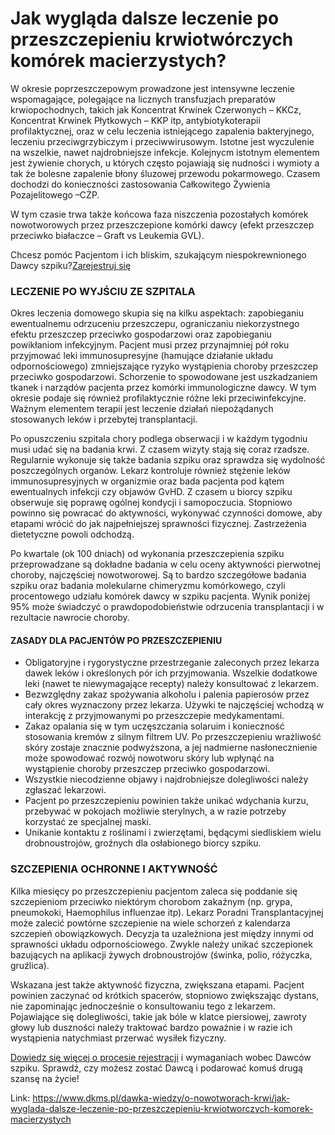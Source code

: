 # Jak wygląda dalsze leczenie po przeszczepieniu krwiotwórczych komórek macierzystych? 

W okresie poprzeszczepowym prowadzone jest intensywne leczenie wspomagające, polegające na licznych transfuzjach preparatów krwiopochodnych, takich jak Koncentrat Krwinek Czerwonych – KKCz, Koncentrat Krwinek Płytkowych – KKP itp, antybiotykoterapii profilaktycznej, oraz w celu leczenia istniejącego zapalenia bakteryjnego, leczeniu przeciwgrzybiczym i przeciwwirusowym. Istotne jest wyczulenie na wszelkie, nawet najdrobniejsze infekcje. Kolejnycm istotnym elementem jest żywienie chorych, u których często pojawiają się nudności i wymioty a tak że bolesne zapalenie błony śluzowej przewodu pokarmowego. Czasem dochodzi do konieczności zastosowania Całkowitego Żywienia Pozajelitowego –CŻP.


W tym czasie trwa także końcowa faza niszczenia pozostałych komórek nowotworowych przez przeszczepione komórki dawcy (efekt przeszczep przeciwko białaczce – Graft vs Leukemia GVL).


Chcesz pomóc Pacjentom i ich bliskim, szukającym niespokrewnionego Dawcy szpiku?[Zarejestruj się](/zarejestruj-sie-teraz "Zarejestruj sie teraz")
### LECZENIE PO WYJŚCIU ZE SZPITALA


Okres leczenia domowego skupia się na kilku aspektach: zapobieganiu ewentualnemu odrzuceniu przeszczepu, ograniczaniu niekorzystnego efektu przeszczep przeciwko gospodarzowi oraz zapobieganiu powikłaniom infekcyjnym. Pacjent musi przez przynajmniej pół roku przyjmować leki immunosupresyjne (hamujące działanie układu odpornościowego) zmniejszające ryzyko wystąpienia choroby przeszczep przeciwko gospodarzowi. Schorzenie to spowodowane jest uszkadzaniem tkanek i narządów pacjenta przez komórki immunologiczne dawcy. W tym okresie podaje się również profilaktycznie różne leki przeciwinfekcyjne. Ważnym elementem terapii jest leczenie działań niepożądanych stosowanych leków i przebytej transplantacji.


Po opuszczeniu szpitala chory podlega obserwacji i w każdym tygodniu musi udać się na badania krwi. Z czasem wizyty stają się coraz rzadsze. Regularnie wykonuje się także badania szpiku oraz sprawdza się wydolność poszczególnych organów. Lekarz kontroluje również stężenie leków immunosupresyjnych w organizmie oraz bada pacjenta pod kątem ewentualnych infekcji czy objawów GvHD. Z czasem u biorcy szpiku obserwuje się poprawę ogólnej kondycji i samopoczucia. Stopniowo powinno się powracać do aktywności, wykonywać czynności domowe, aby etapami wrócić do jak najpełniejszej sprawności fizycznej. Zastrzeżenia dietetyczne powoli odchodzą.


Po kwartale (ok 100 dniach) od wykonania przeszczepienia szpiku przeprowadzane są dokładne badania w celu oceny aktywności pierwotnej choroby, najczęściej nowotworowej. Są to bardzo szczegółowe badania szpiku oraz badania molekularne chimeryzmu komórkowego, czyli procentowego udziału komórek dawcy w szpiku pacjenta. Wynik poniżej 95% może świadczyć o prawdopodobieństwie odrzucenia transplantacji i w rezultacie nawrocie choroby.


#### ZASADY DLA PACJENTÓW PO PRZESZCZEPIENIU


* Obligatoryjne i rygorystyczne przestrzeganie zaleconych przez lekarza dawek leków i określonych pór ich przyjmowania. Wszelkie dodatkowe leki (nawet te niewymagające recepty) należy konsultować z lekarzem.
* Bezwzględny zakaz spożywania alkoholu i palenia papierosów przez cały okres wyznaczony przez lekarza. Używki te najczęściej wchodzą w interakcję z przyjmowanymi po przeszczepie medykamentami.
* Zakaz opalania się w tym uczęszczania solaruim i konieczność stosowania kremów z silnym filtrem UV. Po przeszczepieniu wrażliwość skóry zostaje znacznie podwyższona, a jej nadmierne nasłonecznienie może spowodować rozwój nowotworu skóry lub wpłynąć na wystąpienie choroby przeszczep przeciwko gospodarzowi.
* Wszystkie niecodzienne objawy i najdrobniejsze dolegliwości należy zgłaszać lekarzowi.
* Pacjent po przeszczepieniu powinien także unikać wdychania kurzu, przebywać w pokojach możliwie sterylnych, a w razie potrzeby korzystać ze specjalnej maski.
* Unikanie kontaktu z roślinami i zwierzętami, będącymi siedliskiem wielu drobnoustrojów, groźnych dla osłabionego biorcy szpiku.


### SZCZEPIENIA OCHRONNE I AKTYWNOŚĆ


Kilka miesięcy po przeszczepieniu pacjentom zaleca się poddanie się szczepieniom przeciwko niektórym chorobom zakaźnym (np. grypa, pneumokoki, Haemophilus influenzae itp). Lekarz Poradni Transplantacyjnej może zalecić powtórne szczepienie na wiele schorzeń z kalendarza szczepień obowiązkowych. Decyzja ta uzależniona jest między innymi od sprawności układu odpornościowego. Zwykle należy unikać szczepionek bazujących na aplikacji żywych drobnoustrojów (świnka, polio, różyczka, gruźlica). 


Wskazana jest także aktywność fizyczna, zwiększana etapami. Pacjent powinien zaczynać od krótkich spacerów, stopniowo zwiększając dystans, nie zapominając jednocześnie o konsultowaniu tego z lekarzem. Pojawiające się dolegliwości, takie jak bóle w klatce piersiowej, zawroty głowy lub duszności należy traktować bardzo poważnie i w razie ich wystąpienia natychmiast przerwać wysiłek fizyczny.


[Dowiedz się więcej o procesie rejestracji](https://www.dkms.pl/dawka-wiedzy/o-rejestracji) i wymaganiach wobec Dawców szpiku. Sprawdź, czy możesz zostać Dawcą i podarować komuś drugą szansę na życie!



Link: https://www.dkms.pl/dawka-wiedzy/o-nowotworach-krwi/jak-wyglada-dalsze-leczenie-po-przeszczepieniu-krwiotworczych-komorek-macierzystych
